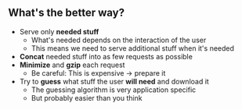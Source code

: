## What's the better way?

* Serve only **needed stuff**
  * What's needed depends on the interaction of the user
  * This means we need to serve additional stuff when it's needed
* **Concat** needed stuff into as few requests as possible
* **Minimize** and **gzip** each request
  * Be careful: This is expensive → prepare it
* Try to **guess** what stuff the user **will need** and download it
  * The guessing algorithm is very application specific
  * But probably easier than you think
